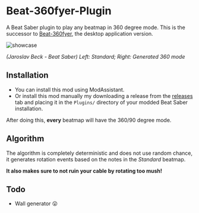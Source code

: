 # Beat-360fyer-Plugin
A Beat Saber plugin to play any beatmap in 360 degree mode. This is the successor to [Beat-360fyer](https://github.com/CodeStix/Beat-360fyer), the desktop application version.


![showcase](https://github.com/CodeStix/Beat-360fyer/raw/master/Build/Demos/beatsaber.gif)

*(Jaroslav Beck - Beat Saber) Left: Standard; Right: Generated 360 mode*

## Installation

- You can install this mod using ModAssistant.
- Or install this mod manually my downloading a release from the [releases](https://github.com/CodeStix/Beat-360fyer-Plugin/releases) tab and placing it in the `Plugins/` directory of your modded Beat Saber installation.

After doing this, **every** beatmap will have the 360/90 degree mode.

## Algorithm

The algorithm is completely deterministic and does not use random chance, it generates rotation events based on the notes in the *Standard* beatmap. 

**It also makes sure to not ruin your cable by rotating too mush!**

## Todo

- Wall generator :open_mouth:
